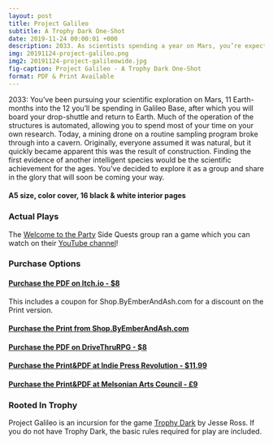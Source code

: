 ```yaml
---
layout: post
title: Project Galileo
subtitle: A Trophy Dark One-Shot
date: 2019-11-24 00:00:01 +000
description: 2033. As scientists spending a year on Mars, you’re expecting to make discoveries. And you might have just made the most important discovery in human history.
img: 20191124-project-galileo.png
img2: 20191124-project-galileowide.jpg
fig-caption: Project Galileo - A Trophy Dark One-Shot
format: PDF & Print Available
---
```

2033: You’ve been pursuing your scientific exploration on Mars, 11 Earth-months into the 12 you’ll be spending in Galileo Base, after which you will board your drop-shuttle and return to Earth. Much of the operation of the structures is automated, allowing you to spend most of your time on your own research. Today, a mining drone on a routine sampling program broke through into a cavern. Originally, everyone assumed it was natural, but it quickly became apparent this was the result of construction. Finding the first evidence of another intelligent species would be the scientific achievement for the ages. You’ve decided to explore it as a group and share in the glory that will soon be coming your way.

#### A5 size, color cover, 16 black & white interior pages

### Actual Plays
The [Welcome to the Party](https://twitter.com/welcomepartyrpg) Side Quests group ran a game which you can watch on their [YouTube channel](https://www.youtube.com/watch?v=Q0jTWdkj_kE)!

### Purchase Options
#### [Purchase the PDF on Itch.io - $8](https://byemberandash.itch.io/project-galileo/purchase)
This includes a coupon for Shop.ByEmberAndAsh.com for a discount on the Print version.
#### [Purchase the Print from Shop.ByEmberAndAsh.com](https://shop.byemberandash.com/product/project-galileo)
#### [Purchase the PDF on DriveThruRPG - $8](https://www.drivethrurpg.com/product/297724/Project-Galileo--A-Trophy-Dark-Incursion)
#### [Purchase the Print&PDF at Indie Press Revolution - $11.99](https://www.indiepressrevolution.com/xcart/Project-Galileo-Print-and-PDF.html)
#### [Purchase the Print&PDF at Melsonian Arts Council - £9](https://www.melsonia.com/project-galileo-261-p.asp)

### Rooted In Trophy

Project Galileo is an incursion for the game [Trophy Dark](https://trophyrpg.com) by Jesse Ross. If you do not have Trophy Dark, the basic rules required for play are included.
